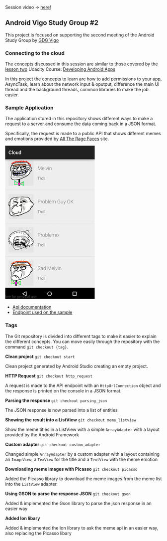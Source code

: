 
Session video -> [here!](https://www.youtube.com/watch?v=1gDza2e0XQE)

## Android Vigo Study Group #2

This project is focused on supporting the second meeting of the Android Study Group by [GDG Vigo](http://gdgvigo.com/)

### Connecting to the cloud

The concepts discussed in this session are similar to those covered by the [lesson two](https://www.udacity.com/wiki/ud853#lesson-2-connect-sunshine-to-the-cloud) Udacity Course: [Developing Android Apps](https://www.udacity.com/course/ud853)

In this project the concepts to learn are how to add permissions to your app, AsyncTask, learn about the network input & oputput, difference the main UI thread and the background threads, common libraries to make the job easier.

### Sample Application

The application stored in this repository shows different ways to make a request to a server and consume the data coming back in a JSON format.

Specifically, the request is made to a public API that shows different memes and emotions provided by [All The Rage Faces](http://alltheragefaces.com/) site.

![](https://raw.githubusercontent.com/Android-Study-Group-Vigo/2-Connecting-to-the-cloud/master/art/memes.png)

- [Api documentation](http://alltheragefaces.com/api)  
- [Endpoint used on the sample](http://alltheragefaces.com/api/all/faces)

### Tags

The Git repository is divided into different tags to make it easier to explain the different concepts. You can move easily through the repository with the command `git checkout {tag}`.

**Clean project** 
`git checkout start`

Clean project generated by Android Studio creating an empty project.


**HTTP Request** 
`git checkout http_request`

A request is made to the API endpoint with an `HttpUrlConnection` object and the response is printed on the console in a JSON format.


**Parsing the response** 
`git checkout parsing_json`

The JSON response is now parsed into a list of entities


**Showing the result into a ListView**
`git checkout meme_listview`

Show the meme titles in a ListView with a simple `ArrayAdapter` with a layout provided by the Android Framework

**Custom adapter**
`git checkout custom_adapter`

Changed simple `ArrayAdapter` by a custom adapter with a layout containing an `ImageView`, a `TexView` for the title and a `TextView` with the meme emotion

**Downloading meme images with Picasso**
`git checkout picasso`

Added the Picasso library to download the meme images from the meme list into the `ListView` adapter.

**Using GSON to parse the response JSON** 
`git checkout gson`

Added & implemented the Gson library to parse the json response in an easier way

**Added Ion libary**

Added & implemented the Ion library to ask the meme api in an easier way, also replacing the Picasso libary

